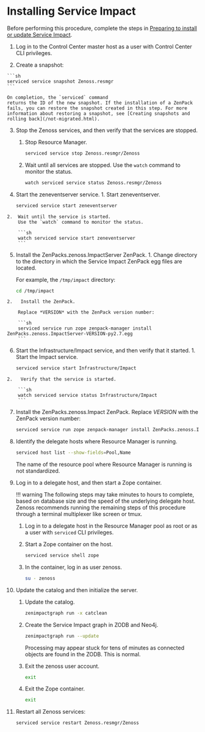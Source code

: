 # Installing Service Impact

Before performing this procedure, complete the steps in [Preparing to install or update Service Impact](/imp/install/preparing.html).

1.   Log in to the Control Center master host as a user with Control
    Center CLI privileges.

2.   Create a snapshot:

    ```sh
    serviced service snapshot Zenoss.resmgr
    ```

    On completion, the `serviced` command
    returns the ID of the new snapshot. If the installation of a ZenPack
    fails, you can restore the snapshot created in this step. For more
    information about restoring a snapshot, see [Creating snapshots and rolling back](/not-migrated.html).

3.  Stop the Zenoss services, and then verify that the services are
    stopped.
    1.  Stop Resource Manager.

        ```sh
        serviced service stop Zenoss.resmgr/Zenoss
        ```

    2.  Wait until all services are stopped.
        Use the `watch` command to monitor the status.

        ```sh
        watch serviced service status Zenoss.resmgr/Zenoss
        ```

4.   Start the zeneventserver service.
    1.   Start zeneventserver.

        ```sh
        serviced service start zeneventserver
        ```

    2.  Wait until the service is started.
        Use the `watch` command to monitor the status.

        ```sh
        watch serviced service start zeneventserver
        ```

5.   Install the ZenPacks.zenoss.ImpactServer ZenPack.
    1.   Change directory to the directory in which the Service Impact
        ZenPack egg files are located.

        For example, the
        `/tmp/impact` directory:

        ```sh
        cd /tmp/impact
        ```

    2.   Install the ZenPack.

        Replace *VERSION* with the ZenPack version number:

        ```sh
        serviced service run zope zenpack-manager install ZenPacks.zenoss.ImpactServer-VERSION-py2.7.egg
        ```

6.   Start the Infrastructure/Impact service, and then verify that it
    started.
    1.   Start the Impact service.

        ```sh
        serviced service start Infrastructure/Impact
        ```

    2.   Verify that the service is started.

        ```sh
        watch serviced service status Infrastructure/Impact
        ```

7.  Install the ZenPacks.zenoss.Impact ZenPack.
    Replace *VERSION* with the ZenPack version number:

    ```sh
    serviced service run zope zenpack-manager install ZenPacks.zenoss.Impact-VERSION-py2.7.egg
    ```

8.  Identify the delegate hosts where Resource Manager is running.

    ```sh
    serviced host list --show-fields=Pool,Name
    ```

    The name of the resource pool where Resource Manager is running is
    not standardized.

9.  Log in to a delegate host, and then start a Zope container.

    !!! warning
        The following steps may take minutes to hours to complete, based on
        database size and the speed of the underlying delegate host.  Zenoss
        recommends running the remaining steps of this procedure through a
        terminal multiplexer like screen or tmux.

    1.  Log in to a delegate host in the Resource Manager pool as root
        or as a user with `serviced` CLI privileges.

    2.  Start a Zope container on the host.

        ```sh
        serviced service shell zope
        ```

    3.  In the container, log in as user zenoss.

        ```sh
        su - zenoss
        ```

10. Update the catalog and then initialize the server.
    1.  Update the catalog.

        ```sh
        zenimpactgraph run -x catclean
        ```

    2.  Create the Service Impact graph in ZODB and Neo4j.

        ```sh
        zenimpactgraph run --update
        ```

        Processing may appear stuck for tens of minutes as connected
        objects are found in the ZODB. This is normal.

    3.  Exit the zenoss user account.

        ```sh
        exit
        ```

    4.  Exit the Zope container.

        ```sh
        exit
        ```

11. Restart all Zenoss
     services:

    ```sh
    serviced service restart Zenoss.resmgr/Zenoss
    ```


